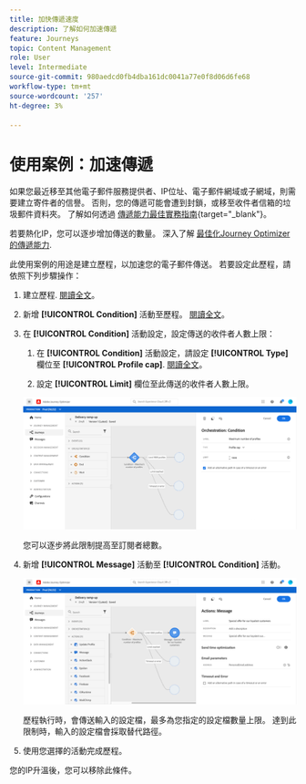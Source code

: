 ```yaml
---
title: 加快傳遞速度
description: 了解如何加速傳遞
feature: Journeys
topic: Content Management
role: User
level: Intermediate
source-git-commit: 980aedcd0fb4dba161dc0041a77e0f8d06d6fe68
workflow-type: tm+mt
source-wordcount: '257'
ht-degree: 3%

---
```



# 使用案例：加速傳遞

如果您最近移至其他電子郵件服務提供者、IP位址、電子郵件網域或子網域，則需要建立寄件者的信譽。 否則，您的傳遞可能會遭到封鎖，或移至收件者信箱的垃圾郵件資料夾。 了解如何透過 [傳遞能力最佳實務指南](https://experienceleague.adobe.com/docs/deliverability-learn/deliverability-best-practice-guide/additional-resources/generic-resources/increase-reputation-with-ip-warming.html){target=&quot;_blank&quot;}。

若要熱化IP，您可以逐步增加傳送的數量。 深入了解 [最佳化Journey Optimizer的傳遞能力](../deliverability.md).

此使用案例的用途是建立歷程，以加速您的電子郵件傳送。 若要設定此歷程，請依照下列步驟操作：

1. 建立歷程. [閱讀全文](journey-gs.md)。

1. 新增 **[!UICONTROL Condition]** 活動至歷程。 [閱讀全文](condition-activity.md)。

1. 在 **[!UICONTROL Condition]** 活動設定，設定傳送的收件者人數上限：

   1. 在 **[!UICONTROL Condition]** 活動設定，請設定 **[!UICONTROL Type]** 欄位至 **[!UICONTROL Profile cap]**. [閱讀全文](condition-activity.md#profile_cap)。

   1. 設定 **[!UICONTROL Limit]** 欄位至此傳送的收件者人數上限。

   ![](../assets/profile-cap-condition.png)

   您可以逐步將此限制提高至訂閱者總數。

1. 新增 **[!UICONTROL Message]** 活動至 **[!UICONTROL Condition]** 活動。

   ![](../assets/ramp-up-deliveries-message.png)

   歷程執行時，會傳送輸入的設定檔，最多為您指定的設定檔數量上限。 達到此限制時，輸入的設定檔會採取替代路徑。

1. 使用您選擇的活動完成歷程。

您的IP升溫後，您可以移除此條件。





